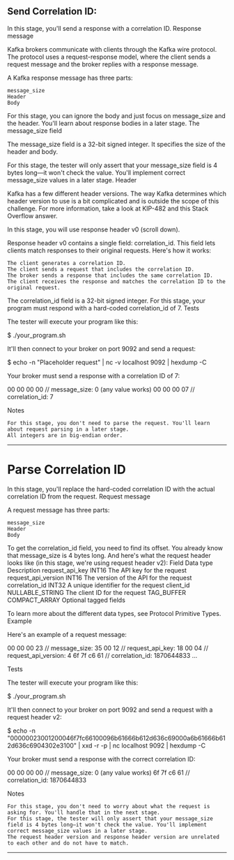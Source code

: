 


## Send Correlation ID: 

In this stage, you'll send a response with a correlation ID.
Response message

Kafka brokers communicate with clients through the Kafka wire protocol. The protocol uses a request-response model, where the client sends a request message and the broker replies with a response message.

A Kafka response message has three parts:

    message_size
    Header
    Body

For this stage, you can ignore the body and just focus on message_size and the header. You'll learn about response bodies in a later stage.
The message_size field

The message_size field is a 32-bit signed integer. It specifies the size of the header and body.

For this stage, the tester will only assert that your message_size field is 4 bytes long—it won't check the value. You'll implement correct message_size values in a later stage.
Header

Kafka has a few different header versions. The way Kafka determines which header version to use is a bit complicated and is outside the scope of this challenge. For more information, take a look at KIP-482 and this Stack Overflow answer.

In this stage, you will use response header v0 (scroll down).

Response header v0 contains a single field: correlation_id. This field lets clients match responses to their original requests. Here's how it works:

    The client generates a correlation ID.
    The client sends a request that includes the correlation ID.
    The broker sends a response that includes the same correlation ID.
    The client receives the response and matches the correlation ID to the original request.

The correlation_id field is a 32-bit signed integer. For this stage, your program must respond with a hard-coded correlation_id of 7.
Tests

The tester will execute your program like this:

$ ./your_program.sh

It'll then connect to your broker on port 9092 and send a request:

$ echo -n "Placeholder request" | nc -v localhost 9092 | hexdump -C

Your broker must send a response with a correlation ID of 7:

00 00 00 00  // message_size:   0 (any value works)
00 00 00 07  // correlation_id: 7

Notes

    For this stage, you don't need to parse the request. You'll learn about request parsing in a later stage.
    All integers are in big-endian order.


------------------


# Parse Correlation ID

In this stage, you'll replace the hard-coded correlation ID with the actual correlation ID from the request.
Request message

A request message has three parts:

    message_size
    Header
    Body

To get the correlation_id field, you need to find its offset. You already know that message_size is 4 bytes long. And here's what the request header looks like (in this stage, we're using request header v2):
Field 	Data type 	Description
request_api_key 	INT16 	The API key for the request
request_api_version 	INT16 	The version of the API for the request
correlation_id 	INT32 	A unique identifier for the request
client_id 	NULLABLE_STRING 	The client ID for the request
TAG_BUFFER 	COMPACT_ARRAY 	Optional tagged fields

To learn more about the different data types, see Protocol Primitive Types.
Example

Here's an example of a request message:

00 00 00 23  // message_size:        35
00 12        // request_api_key:     18
00 04        // request_api_version: 4
6f 7f c6 61  // correlation_id:      1870644833
...

Tests

The tester will execute your program like this:

$ ./your_program.sh

It'll then connect to your broker on port 9092 and send a request with a request header v2:

$ echo -n "00000023001200046f7fc66100096b61666b612d636c69000a6b61666b612d636c6904302e3100" | xxd -r -p | nc localhost 9092 | hexdump -C

Your broker must send a response with the correct correlation ID:

00 00 00 00  // message_size:   0 (any value works)
6f 7f c6 61  // correlation_id: 1870644833

Notes

    For this stage, you don't need to worry about what the request is asking for. You'll handle that in the next stage.
    For this stage, the tester will only assert that your message_size field is 4 bytes long—it won't check the value. You'll implement correct message_size values in a later stage.
    The request header version and response header version are unrelated to each other and do not have to match.


------------------

